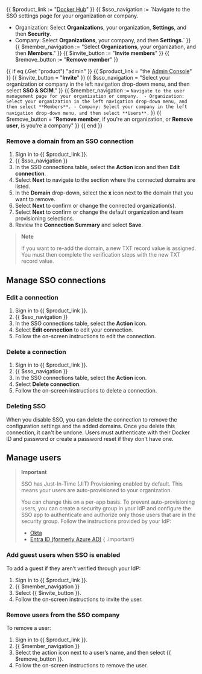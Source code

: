 {{ $product_link := "[Docker Hub](https://hub.docker.com)" }}
{{ $sso_navigation := `Navigate to the SSO settings page for your organization or company.
   - Organization: Select **Organizations**, your organization, **Settings**, and then **Security**.
   - Company: Select **Organizations**, your company, and then **Settings**.` }}
{{ $member_navigation := "Select **Organizations**, your organization, and then **Members**." }}
{{ $invite_button := "**Invite members**" }}
{{ $remove_button := "**Remove member**" }}

{{ if eq (.Get "product") "admin" }}
  {{ $product_link = "the [Admin Console](https://admin.docker.com)" }}
  {{ $invite_button = "**Invite**" }}
  {{ $sso_navigation = "Select your organization or company in the left navigation drop-down menu, and then select **SSO & SCIM**." }}
  {{ $member_navigation := `Navigate to the user management page for your organization or company. 
    - Organization: Select your organization in the left navigation drop-down menu, and then select **Members**.
    - Company: Select your company in the left navigation drop-down menu, and then select **Users**.` }}
  {{ $remove_button = "**Remove member**, if you're an organization, or **Remove user**, is you're a company" }}
{{ end }}

### Remove a domain from an SSO connection

1. Sign in to {{ $product_link }}.
2. {{ $sso_navigation }}
3. In the SSO connections table, select the **Action** icon and then **Edit connection**.
4. Select **Next** to navigate to the section where the connected domains are listed.
5. In the **Domain** drop-down, select the **x** icon next to the domain that you want to remove.
6. Select **Next** to confirm or change the connected organization(s).
7. Select **Next** to confirm or change the default organization and team provisioning selections.
8. Review the **Connection Summary** and select **Save**.

> **Note**
>
> If you want to re-add the domain, a new TXT record value is assigned. You must then complete the verification steps with the new TXT record value.

## Manage SSO connections

### Edit a connection

1. Sign in to {{ $product_link }}.
2. {{ $sso_navigation }}
3. In the SSO connections table, select the **Action** icon.
4. Select **Edit connection** to edit your connection.
5. Follow the on-screen instructions to edit the connection.

### Delete a connection

1. Sign in to {{ $product_link }}.
2. {{ $sso_navigation }}
3. In the SSO connections table, select the **Action** icon.
4. Select **Delete connection**.
5. Follow the on-screen instructions to delete a connection.

### Deleting SSO

When you disable SSO, you can delete the connection to remove the configuration settings and the added domains. Once you delete this connection, it can't be undone. Users must authenticate with their Docker ID and password or create a password reset if they don't have one.

## Manage users

> **Important**
>
> SSO has Just-In-Time (JIT) Provisioning enabled by default. This means your users are auto-provisioned to your organization.
>
> You can change this on a per-app basis. To prevent auto-provisioning users, you can create a security group in your IdP and configure the SSO app to authenticate and authorize only those users that are in the security group. Follow the instructions provided by your IdP:
>
> - [Okta](https://help.okta.com/en-us/Content/Topics/Security/policies/configure-app-signon-policies.htm)
> - [Entra ID (formerly Azure AD)](https://learn.microsoft.com/en-us/azure/active-directory/develop/howto-restrict-your-app-to-a-set-of-users)
{ .important}

### Add guest users when SSO is enabled

To add a guest if they aren’t verified through your IdP:

1. Sign in to {{ $product_link }}.
2. {{ $member_navigation }}
3. Select {{ $invite_button }}.
4. Follow the on-screen instructions to invite the user.

### Remove users from the SSO company

To remove a user:

1. Sign in to {{ $product_link }}.
2. {{ $member_navigation }}
3. Select the action icon next to a user’s name, and then select {{ $remove_button }}.
4. Follow the on-screen instructions to remove the user.
